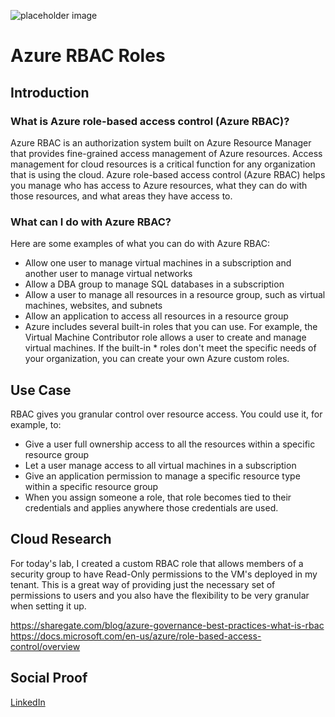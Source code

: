 ![placeholder image](https://docs.microsoft.com/en-us/azure/role-based-access-control/media/overview/rbac-overview.png)

# Azure RBAC Roles

## Introduction

### What is Azure role-based access control (Azure RBAC)?

Azure RBAC is an authorization system built on Azure Resource Manager that provides fine-grained access management of Azure resources. Access management for cloud resources is a critical function for any organization that is using the cloud. Azure role-based access control (Azure RBAC) helps you manage who has access to Azure resources, what they can do with those resources, and what areas they have access to.

### What can I do with Azure RBAC?

Here are some examples of what you can do with Azure RBAC:

* Allow one user to manage virtual machines in a subscription and another user to manage virtual networks
* Allow a DBA group to manage SQL databases in a subscription
* Allow a user to manage all resources in a resource group, such as virtual machines, websites, and subnets
* Allow an application to access all resources in a resource group
* Azure includes several built-in roles that you can use. For example, the Virtual Machine Contributor role allows a user to create and manage virtual machines. If the built-in * roles don't meet the specific needs of your organization, you can create your own Azure custom roles.

## Use Case

RBAC gives you granular control over resource access. You could use it, for example, to:

* Give a user full ownership access to all the resources within a specific resource group
* Let a user manage access to all virtual machines in a subscription
* Give an application permission to manage a specific resource type within a specific resource group
* When you assign someone a role, that role becomes tied to their credentials and applies anywhere those credentials are used.

## Cloud Research

For today's lab, I created a custom RBAC role that allows members of a security group to have Read-Only permissions to the VM's deployed in my tenant. This is a great way of providing just the necessary set of permissions to users and you also have the flexibility to be very granular when setting it up.

https://sharegate.com/blog/azure-governance-best-practices-what-is-rbac
https://docs.microsoft.com/en-us/azure/role-based-access-control/overview

## Social Proof

[LinkedIn](link)
